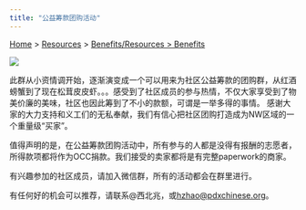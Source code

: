 ```yaml
---
title: "公益筹款团购活动"
---
```


[Home](https://pdxchinese.org/) > [Resources](https://pdxchinese.org/resources/) > [Benefits/Resources > Benefits](https://pdxchinese.org/resources/benefits/resources/)

<p><img src="https://res.cloudinary.com/dhngj18do/image/upload/f_auto,q_auto/v1/images/activities/pdxgroup_poyv4zumyy4mvp0a9hyq"></p>  

此群从小资情调开始，逐渐演变成一个可以用来为社区公益筹款的团购群，从红酒螃蟹到了现在松茸皮皮虾。。。感受到了社区成员的参与热情，不仅大家享受到了物美价廉的美味，社区也因此筹到了不小的款额，可谓是一举多得的事情。 感谢大家的大力支持和义工们的无私奉献，我们有信心把社区团购打造成为NW区域的一个重量级“买家”。

值得声明的是，在公益筹款团购活动中，所有参与的人都是没得有报酬的志愿者，所得款项都将作为OCC捐款。我们接受的卖家都将是有完整paperwork的商家。

有兴趣参加的社区成员，请加入微信群，所有的活动都会在群里进行。

有任何好的机会可以推荐，请联系@西北兆，或[hzhao@pdxchinese.org](mailto:hzhao@pdxchinese.org)。
